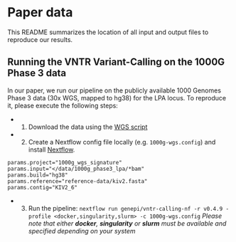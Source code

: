 # Paper data

This README summarizes the location of all input and output files to reproduce our results.  

## Running the VNTR Variant-Calling on the 1000G Phase 3 data

In our paper, we run our pipeline on the publicly available 1000 Genomes Phase 3 data (30x WGS, mapped to hg38) for the LPA locus. To reproduce it, please execute the following steps:

* 1) Download the data using the [WGS script](scripts/download-1000G-wgs-hg38.sh)
* 2) Create a Nextflow config file locally (e.g. `1000g-wgs.config`) and install [Nextflow](https://www.nextflow.io/docs/latest/getstarted.html#installation).
```
params.project="1000g_wgs_signature"
params.input="</data/1000g_phase3_lpa/*bam"
params.build="hg38"
params.reference="reference-data/kiv2.fasta"
params.contig="KIV2_6"
```
* 3) Run the pipeline: `nextflow run genepi/vntr-calling-nf -r v0.4.9 -profile <docker,singularity,slurm> -c 1000g-wgs.config`
*Please note that either **docker**, **singularity** or **slurm** must be available and specified depending on your system*
